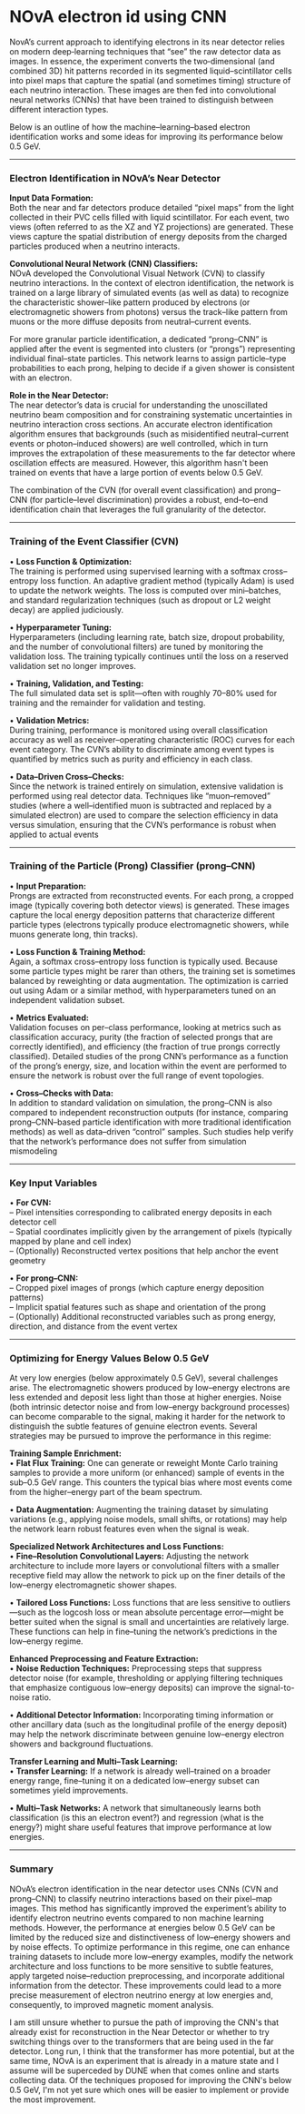 # NOvA electron id using CNN

NovA’s current approach to identifying electrons in its near detector relies on modern deep‐learning techniques that “see” the raw detector data as images.
In essence, the experiment converts the two‐dimensional (and combined 3D) hit patterns recorded in its segmented liquid–scintillator cells into pixel maps that capture the spatial (and sometimes timing) structure of each neutrino interaction.
These images are then fed into convolutional neural networks (CNNs) that have been trained to distinguish between different interaction types.

Below is an outline of how the machine–learning–based electron identification works and some ideas for improving its performance below 0.5 GeV.

---

### Electron Identification in NOvA’s Near Detector

**Input Data Formation:**  
Both the near and far detectors produce detailed “pixel maps” from the light collected in their PVC cells filled with liquid scintillator.
For each event, two views (often referred to as the XZ and YZ projections) are generated.
These views capture the spatial distribution of energy deposits from the charged particles produced when a neutrino interacts.

**Convolutional Neural Network (CNN) Classifiers:**  
NOvA developed the Convolutional Visual Network (CVN) to classify neutrino interactions.
In the context of electron identification, the network is trained on a large library of simulated events (as well as data) to recognize the characteristic shower–like pattern produced by electrons (or electromagnetic showers from photons) versus the track–like pattern from muons or the more diffuse deposits from neutral–current events.
 

For more granular particle identification, a dedicated “prong–CNN” is applied after the event is segmented into clusters (or “prongs”) representing individual final–state particles.
This network learns to assign particle–type probabilities to each prong, helping to decide if a given shower is consistent with an electron.

**Role in the Near Detector:**  
The near detector’s data is crucial for understanding the unoscillated neutrino beam composition and for constraining systematic uncertainties in neutrino interaction cross sections.
An accurate electron identification algorithm ensures that backgrounds (such as misidentified neutral–current events or photon–induced showers) are well controlled, which in turn improves the extrapolation of these measurements to the far detector where oscillation effects are measured.
However, this algorithm hasn't been trained on events that have a large portion of events below 0.5 GeV.

The combination of the CVN (for overall event classification) and prong–CNN (for particle–level discrimination) provides a robust, end–to–end identification chain that leverages the full granularity of the detector.

---

### Training of the Event Classifier (CVN)

• **Loss Function & Optimization:**  
  The training is performed using supervised learning with a softmax cross–entropy loss function.
An adaptive gradient method (typically Adam) is used to update the network weights.
The loss is computed over mini–batches, and standard regularization techniques (such as dropout or L2 weight decay) are applied judiciously.
 
• **Hyperparameter Tuning:**  
  Hyperparameters (including learning rate, batch size, dropout probability, and the number of convolutional filters) are tuned by monitoring the validation loss.
The training typically continues until the loss on a reserved validation set no longer improves.

• **Training, Validation, and Testing:**  
  The full simulated data set is split—often with roughly 70–80% used for training and the remainder for validation and testing.
  
  • **Validation Metrics:**  
  During training, performance is monitored using overall classification accuracy as well as receiver–operating characteristic (ROC) curves for each event category.
The CVN’s ability to discriminate among event types is quantified by metrics such as purity and efficiency in each class.
 
• **Data–Driven Cross–Checks:**  
  Since the network is trained entirely on simulation, extensive validation is performed using real detector data.
Techniques like “muon–removed” studies (where a well–identified muon is subtracted and replaced by a simulated electron) are used to compare the selection efficiency in data versus simulation, ensuring that the CVN’s performance is robust when applied to actual events

---

### Training of the Particle (Prong) Classifier (prong–CNN)

• **Input Preparation:**  
  Prongs are extracted from reconstructed events.
For each prong, a cropped image (typically covering both detector views) is generated.
These images capture the local energy deposition patterns that characterize different particle types (electrons typically produce electromagnetic showers, while muons generate long, thin tracks).

• **Loss Function & Training Method:**  
  Again, a softmax cross–entropy loss function is typically used.
Because some particle types  might be rarer than others, the training set is sometimes balanced by reweighting or data augmentation.
The optimization is carried out using Adam or a similar method, with hyperparameters tuned on an independent validation subset.

• **Metrics Evaluated:**  
  Validation focuses on per–class performance, looking at metrics such as classification accuracy, purity (the fraction of selected prongs that are correctly identified), and efficiency (the fraction of true prongs correctly classified).
Detailed studies of the prong CNN’s performance as a function of the prong’s energy, size, and location within the event are performed to ensure the network is robust over the full range of event topologies.
 
• **Cross–Checks with Data:**  
  In addition to standard validation on simulation, the prong–CNN is also compared to independent reconstruction outputs (for instance, comparing prong–CNN–based particle identification with more traditional identification methods) as well as data–driven “control” samples.
Such studies help verify that the network’s performance does not suffer from simulation mismodeling

---

### Key Input Variables  
• **For CVN:**  
  – Pixel intensities corresponding to calibrated energy deposits in each detector cell  
  – Spatial coordinates implicitly given by the arrangement of pixels (typically mapped by plane and cell index)  
  – (Optionally) Reconstructed vertex positions that help anchor the event geometry  

• **For prong–CNN:**  
  – Cropped pixel images of prongs (which capture energy deposition patterns)  
  – Implicit spatial features such as shape and orientation of the prong  
  – (Optionally) Additional reconstructed variables such as prong energy, direction, and distance from the event vertex  

---

### Optimizing for Energy Values Below 0.5 GeV

At very low energies (below approximately 0.5 GeV), several challenges arise.
The electromagnetic showers produced by low–energy electrons are less extended and deposit less light than those at higher energies.
Noise (both intrinsic detector noise and from low–energy background processes) can become comparable to the signal, making it harder for the network to distinguish the subtle features of genuine electron events.
Several strategies may be pursued to improve the performance in this regime:

**Training Sample Enrichment:**  
• **Flat Flux Training:** One can generate or reweight Monte Carlo training samples to provide a more uniform (or enhanced) sample of events in the sub–0.5 GeV range.
This counters the typical bias where most events come from the higher–energy part of the beam spectrum.
 
• **Data Augmentation:** Augmenting the training dataset by simulating variations (e.g., applying noise models, small shifts, or rotations) may help the network learn robust features even when the signal is weak.

**Specialized Network Architectures and Loss Functions:**  
• **Fine–Resolution Convolutional Layers:** Adjusting the network architecture to include more layers or convolutional filters with a smaller receptive field may allow the network to pick up on the finer details of the low–energy electromagnetic shower shapes.
 
• **Tailored Loss Functions:** Loss functions that are less sensitive to outliers—such as the logcosh loss or mean absolute percentage error—might be better suited when the signal is small and uncertainties are relatively large.
These functions can help in fine–tuning the network’s predictions in the low–energy regime.

**Enhanced Preprocessing and Feature Extraction:**  
• **Noise Reduction Techniques:** Preprocessing steps that suppress detector noise (for example, thresholding or applying filtering techniques that emphasize contiguous low–energy deposits) can improve the signal-to-noise ratio.
 
• **Additional Detector Information:** Incorporating timing information or other ancillary data (such as the longitudinal profile of the energy deposit) may help the network discriminate between genuine low–energy electron showers and background fluctuations.

**Transfer Learning and Multi–Task Learning:**  
• **Transfer Learning:** If a network is already well–trained on a broader energy range, fine–tuning it on a dedicated low–energy subset can sometimes yield improvements.
 
• **Multi–Task Networks:** A network that simultaneously learns both classification (is this an electron event?) and regression (what is the energy?) might share useful features that improve performance at low energies.

---

### Summary

NOvA’s electron identification in the near detector uses CNNs (CVN and prong–CNN) to classify neutrino interactions based on their pixel–map images.
This method has significantly improved the experiment’s ability to identify electron neutrino events compared to non machine learning methods.
However, the performance at energies below 0.5 GeV can be limited by the reduced size and distinctiveness of low–energy showers and by noise effects.
To optimize performance in this regime, one can enhance training datasets to include more low–energy examples, modify the network architecture and loss functions to be more sensitive to subtle features, apply targeted noise–reduction preprocessing, and incorporate additional information from the detector.
These improvements could lead to a more precise measurement of electron neutrino energy at low energies and, consequently, to improved magnetic moment analysis.

I am still unsure whether to pursue the path of improving the CNN's that already exist for reconstruction in the Near Detector or whether to try switching things over to the transformers that are being used in the far detector.
Long run, I think that the transformer has more potential, but at the same time, NOvA is an experiment that is already in a mature state and I assume will be superceded by DUNE when that comes online and starts collecting data.
Of the techniques proposed for improving the CNN's below 0.5 GeV, I'm not yet sure which ones will be easier to implement or provide the most improvement.



